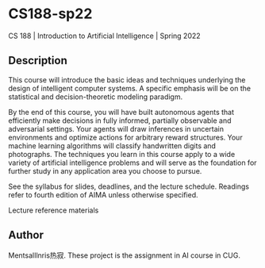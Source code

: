# CS188-sp22
CS 188 | Introduction to Artificial Intelligence | Spring 2022

## Description
This course will introduce the basic ideas and techniques underlying the design of intelligent computer systems. A specific emphasis will be on the statistical and decision-theoretic modeling paradigm.

By the end of this course, you will have built autonomous agents that efficiently make decisions in fully informed, partially observable and adversarial settings. Your agents will draw inferences in uncertain environments and optimize actions for arbitrary reward structures. Your machine learning algorithms will classify handwritten digits and photographs. The techniques you learn in this course apply to a wide variety of artificial intelligence problems and will serve as the foundation for further study in any application area you choose to pursue.

See the syllabus for slides, deadlines, and the lecture schedule. Readings refer to fourth edition of AIMA unless otherwise specified.

Lecture reference materials

## Author
MentsalIlnris热寂. These project is the assignment in AI course in CUG.
